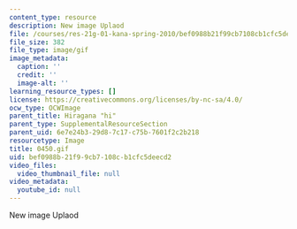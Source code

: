 ```yaml
---
content_type: resource
description: New image Uplaod
file: /courses/res-21g-01-kana-spring-2010/bef0988b21f99cb7108cb1cfc5deecd2_0450.gif
file_size: 382
file_type: image/gif
image_metadata:
  caption: ''
  credit: ''
  image-alt: ''
learning_resource_types: []
license: https://creativecommons.org/licenses/by-nc-sa/4.0/
ocw_type: OCWImage
parent_title: Hiragana "hi"
parent_type: SupplementalResourceSection
parent_uid: 6e7e24b3-29d8-7c17-c75b-7601f2c2b218
resourcetype: Image
title: 0450.gif
uid: bef0988b-21f9-9cb7-108c-b1cfc5deecd2
video_files:
  video_thumbnail_file: null
video_metadata:
  youtube_id: null
---
```

New image Uplaod